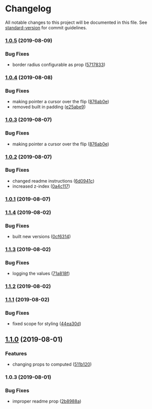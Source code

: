 # Changelog

All notable changes to this project will be documented in this file. See [standard-version](https://github.com/conventional-changelog/standard-version) for commit guidelines.

### [1.0.5](https://github.com/caldwell619/vue-simple-flip/compare/v1.0.4...v1.0.5) (2019-08-09)


### Bug Fixes

* border radius configurable as prop ([5717833](https://github.com/caldwell619/vue-simple-flip/commit/5717833))

### [1.0.4](https://github.com/caldwell619/vue-simple-flip/compare/v1.0.2...v1.0.4) (2019-08-08)


### Bug Fixes

* making pointer a cursor over the flip ([876ab0e](https://github.com/caldwell619/vue-simple-flip/commit/876ab0e))
* removed built in padding ([e25abe9](https://github.com/caldwell619/vue-simple-flip/commit/e25abe9))

### [1.0.3](https://github.com/caldwell619/vue-simple-flip/compare/v1.0.2...v1.0.3) (2019-08-07)


### Bug Fixes

* making pointer a cursor over the flip ([876ab0e](https://github.com/caldwell619/vue-simple-flip/commit/876ab0e))

### [1.0.2](https://github.com/caldwell619/vue-simple-flip/compare/v1.0.1...v1.0.2) (2019-08-07)


### Bug Fixes

* changed readme instructions ([6d0941c](https://github.com/caldwell619/vue-simple-flip/commit/6d0941c))
* increased z-index ([0a4c117](https://github.com/caldwell619/vue-simple-flip/commit/0a4c117))

### [1.0.1](https://github.com/caldwell619/vue-simple-flip/compare/v1.1.4...v1.0.1) (2019-08-07)

### [1.1.4](https://github.com/caldwell619/vue-simple-flip/compare/v1.1.3...v1.1.4) (2019-08-02)


### Bug Fixes

* built new versions ([0cf6314](https://github.com/caldwell619/vue-simple-flip/commit/0cf6314))

### [1.1.3](https://github.com/caldwell619/vue-simple-flip/compare/v1.1.2...v1.1.3) (2019-08-02)


### Bug Fixes

* logging the values ([71a818f](https://github.com/caldwell619/vue-simple-flip/commit/71a818f))

### [1.1.2](https://github.com/caldwell619/vue-simple-flip/compare/v1.1.1...v1.1.2) (2019-08-02)

### [1.1.1](https://github.com/caldwell619/vue-simple-flip/compare/v1.1.0...v1.1.1) (2019-08-02)


### Bug Fixes

* fixed scope for styling ([44ea30d](https://github.com/caldwell619/vue-simple-flip/commit/44ea30d))

## [1.1.0](https://github.com/caldwell619/vue-simple-flip/compare/v1.0.3...v1.1.0) (2019-08-01)


### Features

* changing props to computed ([511b120](https://github.com/caldwell619/vue-simple-flip/commit/511b120))

### 1.0.3 (2019-08-01)


### Bug Fixes

* improper readme prop ([2b8988a](https://github.com/caldwell619/vue-simple-flip/commit/2b8988a))

